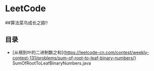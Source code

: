 # LeetCode
##算法菜鸟成长之路!!

## 目录
* [从根到叶的二进制数之和]{https://leetcode-cn.com/contest/weekly-contest-131/problems/sum-of-root-to-leaf-binary-numbers/}
  SumOfRootToLeafBinaryNumbers.java

